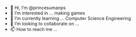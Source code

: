 - 👋 Hi, I’m @princesumanps
- 👀 I’m interested in ... making games
- 🌱 I’m currently learning ... Computer Science Engineering
- 💞️ I’m looking to collaborate on ... 
- 📫 How to reach me ...

<!---
princesumanps/princesumanps is a ✨ special ✨ repository because its `README.md` (this file) appears on your GitHub profile.
You can click the Preview link to take a look at your changes.
--->
